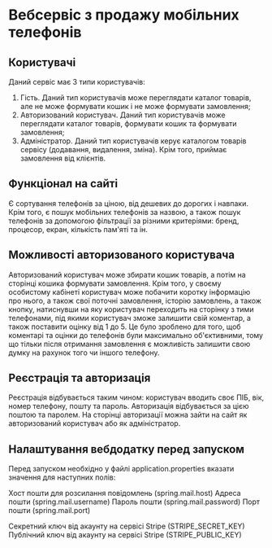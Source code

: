 # Вебсервіс з продажу мобільних телефонів

## Користувачі

Даний сервіс має 3 типи користувачів:
1. Гість. Даний тип користувачів може переглядати каталог товарів, але не може формувати кошик і не може формувати замовлення;
2. Авторизований користувач. Даний тип користувачів може переглядати каталог товарів, формувати кошик та формувати замовлення;
3. Адміністратор. Даний тип користувачів керує каталогом товарів сервісу (додавання, видалення, зміна). Крім того, приймає замовлення від клієнтів.

## Функціонал на сайті

Є сортування телефонів за ціною, від дешевих до дорогих і навпаки. Крім того, є пошук мобільних телефонів за назвою,
а також пошук телефонів за допомогою фільтрації за різними критеріями: бренд, процесор, екран, кількість пам'яті та ін.

## Можливості авторизованого користувача

Авторизований користувач може збирати кошик товарів, а потім на сторінці кошика формувати замовлення.
Крім того, у своєму особистому кабінеті користувач може побачити коротку інформацію про нього, а також свої поточні замовлення,
історію замовлень, а також кнопку, натиснувши на яку користувач переходить на сторінку з тими телефонами,
під якими користувач зможе залишити свій коментар, а також поставити оцінку від 1 до 5. Це було зроблено для того,
щоб коментарі та оцінки до телефонів були максимально об'єктивними, тому що тільки після отримання замовлення є можливість залишити свою думку на рахунок
того чи іншого телефону.

## Реєстрація та авторизація

Реєстрація відбувається таким чином: користувач вводить своє ПІБ, вік, номер телефону, пошту та пароль. Авторизація відбувається за цією поштою та паролем.
На сторінці авторизації можна зайти на сайт як авторизований користувач або як адміністратор.

## Налаштування вебдодатку перед запуском

Перед запуском необхідно у файлі application.properties вказати значення для наступних полів:

Хост пошти для розсилання повідомлень (spring.mail.host)
Адреса пошти (spring.mail.username)
Пароль пошти (spring.mail.password)
Порт пошти (spring.mail.port)

Секретний ключ від акаунту на сервісі Stripe (STRIPE_SECRET_KEY)
Публічний ключ від акаунту на сервісі Stripe (STRIPE_PUBLIC_KEY)